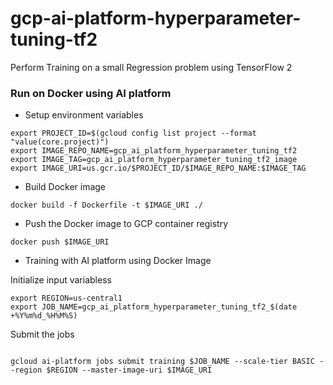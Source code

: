 # gcp-ai-platform-hyperparameter-tuning-tf2
Perform Training on a small Regression problem using TensorFlow 2

### Run on Docker using AI platform
* Setup environment variables

```
export PROJECT_ID=$(gcloud config list project --format "value(core.project)")
export IMAGE_REPO_NAME=gcp_ai_platform_hyperparameter_tuning_tf2
export IMAGE_TAG=gcp_ai_platform_hyperparameter_tuning_tf2_image
export IMAGE_URI=us.gcr.io/$PROJECT_ID/$IMAGE_REPO_NAME:$IMAGE_TAG
```

* Build Docker image

<pre><code>docker build -f Dockerfile -t $IMAGE_URI ./</code></pre>

* Push the Docker image to GCP container registry

<pre><code>docker push $IMAGE_URI</code></pre>

* Training with AI platform using Docker Image

Initialize input variabless
```
export REGION=us-central1
export JOB_NAME=gcp_ai_platform_hyperparameter_tuning_tf2_$(date +%Y%m%d_%H%M%S)
```
Submit the jobs
<pre><code>
gcloud ai-platform jobs submit training $JOB_NAME --scale-tier BASIC --region $REGION --master-image-uri $IMAGE_URI
</code></pre>
